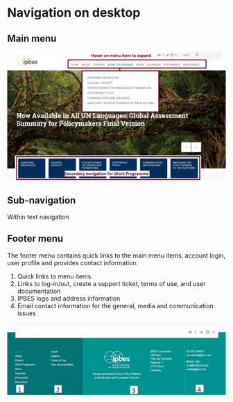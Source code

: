 # Navigation on desktop

## Main menu

![Main navigation and secondary navigation for the IPBES work programme](../.gitbook/assets/navigation.jpg)

## Sub-navigation

Within text navigation

## Footer menu

The footer menu contains quick links to the main menu items, account login, user profile and provides contact information.

1. Quick links to menu items
2. Links to log-in/out, create a support ticket, terms of use, and user documentation
3. IPBES logo and address information
4. Email contact information for the general, media and communication issues

![](../.gitbook/assets/footer.jpg)



